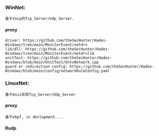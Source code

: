 ### WinNet:
```
基于Iocp的Tcp_Server/Udp_Server.
```
#### proxy
```
driver: https://github.com/theSecHunter/Hades-Windows/tree/main/MonitorEvent/netdrv
lib/dll: https://github.com/theSecHunter/Hades-Windows/tree/main/MonitorEvent/netdrvlib
unitTest: https://github.com/theSecHunter/Hades-Windows/blob/main/UnitTest/UntsNetwork.cpp
guard or redirection config: https://github.com/theSecHunter/Hades-Windows/blob/main/config/networkRuleConfig.yaml
```

### LinuxNet:
```
基于Asio实现Tcp_Server/Udp_Server
```
#### proxy
```
基于ebpf, in devlopment....
```
#### Rudp 
